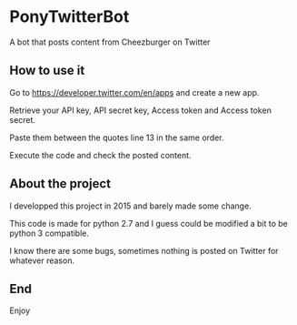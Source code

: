 # PonyTwitterBot
A bot that posts content from Cheezburger on Twitter

## How to use it
Go to https://developer.twitter.com/en/apps and create a new app.

Retrieve your API key, API secret key, Access token and Access token secret.

Paste them between the quotes line 13 in the same order.

Execute the code and check the posted content.

## About the project
I developped this project in 2015 and barely made some change.

This code is made for python 2.7 and I guess could be modified a bit to be python 3 compatible.

I know there are some bugs, sometimes nothing is posted on Twitter for whatever reason.

## End
Enjoy
